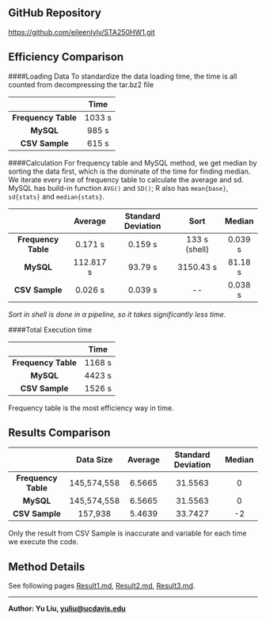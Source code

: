 GitHub Repository
---------------------
https://github.com/eileenlyly/STA250HW1.git


Efficiency Comparison
---------------------
####Loading Data
To standardize the data loading time,  the time is all counted from decompressing the tar.bz2 file 

|            |     Time |
| :-----------: | :-----------: |
|**Frequency Table**| 1033 s 
| **MySQL**     | 985 s
|**CSV Sample**|615 s

####Calculation
For frequency table and MySQL method, we get median by sorting the data first, which is the dominate of the time for finding median. We iterate every line of frequency table to calculate the average and sd. MySQL has build-in function `AVG()` and `SD()`; R also has `mean{base}`, `sd{stats}` and  `median{stats}`.

|            |    Average   | Standard Deviation  | Sort|  Median  |
| :-----------: | :-----------: |:-------------:| :----------:| :----------:|
|**Frequency Table**| 0.171 s| 0.159 s|133 s (shell)|0.039 s
| **MySQL**     | 112.817 s |93.79 s  |3150.43 s|81.18 s
|**CSV Sample**|0.026 s|0.039 s|--|0.038 s
*Sort in shell is done in a pipeline, so it takes significantly less time.*

####Total Execution time

|            |  Time    |
| :-----------: | :-----------: |
|**Frequency Table**| 1168 s 
| **MySQL**     | 4423 s
|**CSV Sample**|1526 s

Frequency table is the most efficiency way in time.


Results Comparison
---------------------

|            |   Data Size|Average   | Standard Deviation  |  Median  |
| :-----------: | :-----------: |:-------------:| :----------:|:----------:|
|**Frequency Table**| 145,574,558| 6.5665| 31.5563|0
| **MySQL**     | 145,574,558|6.5665 |31.5563  |0
|**CSV Sample**|157,938|5.4639|33.7427|-2

Only the result from CSV Sample is inaccurate and variable for each time we execute the code.


Method Details
---------------------
See following pages [Result1.md](https://github.com/eileenlyly/STA250HW1/blob/master/Result1.md), [Result2.md](https://github.com/eileenlyly/STA250HW1/blob/master/Result2.md), [Result3.md](https://github.com/eileenlyly/STA250HW1/blob/master/Result3.md). 

----
**Author: Yu Liu, [yuliu@ucdavis.edu](mailto:yuliu@ucdavis.edu)**
